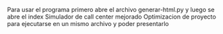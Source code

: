Para usar el programa primero abre el archivo generar-html.py y luego se abre el index
Simulador de call center mejorado
Optimizacion de proyecto para ejecutarse en un mismo archivo y poder presentarlo